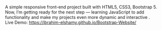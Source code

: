 A simple responsive front-end project built with HTML5, CSS3, Bootstrap  5.
Now, I’m getting ready for the next step — learning JavaScript to add functionality and make my projects even more dynamic and interactive .
Live Demo: https://ibrahim-elshamy.github.io/Bootstrap-Website/
